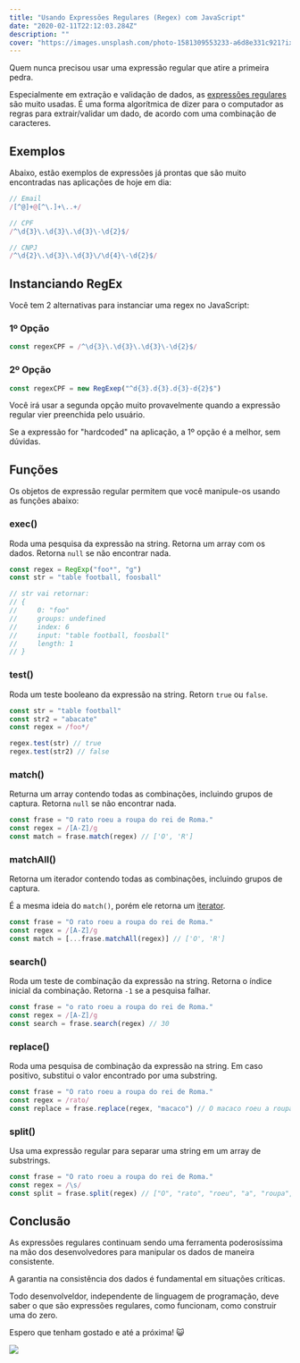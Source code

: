 ```yaml
---
title: "Usando Expressões Regulares (Regex) com JavaScript"
date: "2020-02-11T22:12:03.284Z"
description: ""
cover: "https://images.unsplash.com/photo-1581309553233-a6d8e331c921?ixlib=rb-1.2.1&ixid=eyJhcHBfaWQiOjEyMDd9&auto=format&fit=crop&w=1351&q=80"
---
```


Quem nunca precisou usar uma expressão regular que atire a primeira pedra.

Especialmente em extração e validação de dados, as [expressões regulares](https://developer.mozilla.org/en-US/docs/Web/JavaScript/Guide/Regular_Expressions) são muito usadas. É uma forma algorítmica de dizer para o computador as regras para extrair/validar um dado, de acordo com uma combinação de caracteres.

## Exemplos

Abaixo, estão exemplos de expressões já prontas que são muito encontradas nas aplicações de hoje em dia:

```js
// Email
/[^@]+@[^\.]+\..+/

// CPF
/^\d{3}\.\d{3}\.\d{3}\-\d{2}$/

// CNPJ
/^\d{2}\.\d{3}\.\d{3}\/\d{4}\-\d{2}$/
```

## Instanciando RegEx

Você tem 2 alternativas para instanciar uma regex no JavaScript:

### 1º Opção

```js
const regexCPF = /^\d{3}\.\d{3}\.\d{3}\-\d{2}$/
```

### 2º Opção

```js
const regexCPF = new RegExep("^d{3}.d{3}.d{3}-d{2}$")
```

Você irá usar a segunda opção muito provavelmente quando a expressão regular vier preenchida pelo usuário.

Se a expressão for "hardcoded" na aplicação, a 1º opção é a melhor, sem dúvidas.

## Funções

Os objetos de expressão regular permitem que você manipule-os usando as funções abaixo:

### exec()

Roda uma pesquisa da expressão na string. Retorna um array com os dados. Retorna `null` se não encontrar nada.

```js
const regex = RegExp("foo*", "g")
const str = "table football, foosball"

// str vai retornar:
// {
//     0: "foo"
//     groups: undefined
//     index: 6
//     input: "table football, foosball"
//     length: 1
// }
```

### test()

Roda um teste booleano da expressão na string. Retorn `true` ou `false`.

```js
const str = "table football"
const str2 = "abacate"
const regex = /foo*/

regex.test(str) // true
regex.test(str2) // false
```

### match()

Returna um array contendo todas as combinações, incluindo grupos de captura. Retorna `null` se não encontrar nada.

```js
const frase = "O rato roeu a roupa do rei de Roma."
const regex = /[A-Z]/g
const match = frase.match(regex) // ['O', 'R']
```

### matchAll()

Retorna um iterador contendo todas as combinações, incluindo grupos de captura.

É a mesma ideia do `match()`, porém ele retorna um [iterator](https://developer.mozilla.org/en-US/docs/Web/JavaScript/Guide/Iterators_and_Generators).

```js
const frase = "O rato roeu a roupa do rei de Roma."
const regex = /[A-Z]/g
const match = [...frase.matchAll(regex)] // ['O', 'R']
```

### search()

Roda um teste de combinação da expressão na string. Retorna o índice inicial da combinação. Retorna `-1` se a pesquisa falhar.

```js
const frase = "o rato roeu a roupa do rei de Roma."
const regex = /[A-Z]/g
const search = frase.search(regex) // 30
```

### replace()

Roda uma pesquisa de combinação da expressão na string. Em caso positivo, substitui o valor encontrado por uma substring.

```js
const frase = "O rato roeu a roupa do rei de Roma."
const regex = /rato/
const replace = frase.replace(regex, "macaco") // O macaco roeu a roupa do rei de Roma.
```

### split()

Usa uma expressão regular para separar uma string em um array de substrings.

```js
const frase = "O rato roeu a roupa do rei de Roma."
const regex = /\s/
const split = frase.split(regex) // ["O", "rato", "roeu", "a", "roupa", "do", "rei", "de", "Roma."]
```

## Conclusão

As expressões regulares continuam sendo uma ferramenta poderosíssima na mão dos desenvolvedores para manipular os dados de maneira consistente.

A garantia na consistência dos dados é fundamental em situações críticas.

Todo desenvolveldor, independente de linguagem de programação, deve saber o que são expressões regulares, como funcionam, como construir uma do zero.

Espero que tenham gostado e até a próxima! 😺

![](https://media.giphy.com/media/6uyjJvpDcXss0/giphy.gif)
